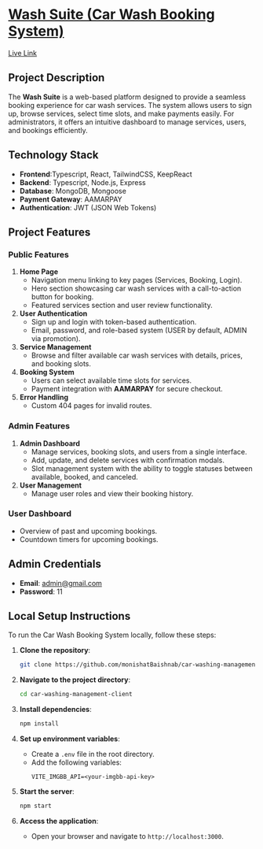 # [Wash Suite (Car Wash Booking System)](https://wash-suite-77385.web.app/)

[Live Link](https://wash-suite-77385.web.app/)

## Project Description

The **Wash Suite** is a web-based platform designed to provide a seamless booking experience for car wash services. The system allows users to sign up, browse services, select time slots, and make payments easily. For administrators, it offers an intuitive dashboard to manage services, users, and bookings efficiently.

## Technology Stack

-   **Frontend**:Typescript, React, TailwindCSS, KeepReact
-   **Backend**: Typescript, Node.js, Express
-   **Database**: MongoDB, Mongoose
-   **Payment Gateway**: AAMARPAY
-   **Authentication**: JWT (JSON Web Tokens)

## Project Features

### Public Features

1. **Home Page**
    - Navigation menu linking to key pages (Services, Booking, Login).
    - Hero section showcasing car wash services with a call-to-action button for booking.
    - Featured services section and user review functionality.
2. **User Authentication**
    - Sign up and login with token-based authentication.
    - Email, password, and role-based system (USER by default, ADMIN via promotion).
3. **Service Management**
    - Browse and filter available car wash services with details, prices, and booking slots.
4. **Booking System**
    - Users can select available time slots for services.
    - Payment integration with **AAMARPAY** for secure checkout.
5. **Error Handling**
    - Custom 404 pages for invalid routes.

### Admin Features

1. **Admin Dashboard**
    - Manage services, booking slots, and users from a single interface.
    - Add, update, and delete services with confirmation modals.
    - Slot management system with the ability to toggle statuses between available, booked, and canceled.
2. **User Management**
    - Manage user roles and view their booking history.

### User Dashboard

-   Overview of past and upcoming bookings.
-   Countdown timers for upcoming bookings.

## Admin Credentials

-   **Email**: admin@gmail.com
-   **Password**: 11

## Local Setup Instructions

To run the Car Wash Booking System locally, follow these steps:

1. **Clone the repository**:

    ```bash
    git clone https://github.com/monishatBaishnab/car-washing-management-client
    ```

2. **Navigate to the project directory**:

    ```bash
    cd car-washing-management-client
    ```

3. **Install dependencies**:

    ```bash
    npm install
    ```

4. **Set up environment variables**:

    - Create a `.env` file in the root directory.
    - Add the following variables:
        ```env
        VITE_IMGBB_API=<your-imgbb-api-key>
        ```

5. **Start the server**:

    ```bash
    npm start
    ```

6. **Access the application**:
    - Open your browser and navigate to `http://localhost:3000`.
